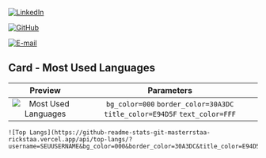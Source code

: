 [![LinkedIn](https://img.shields.io/badge/LinkedIn-0077B5?style=for-the-badge&logo=linkedin&logoColor=white)](https://www.linkedin.com/in/ddouglasievv/)

[![GitHub](https://img.shields.io/badge/GitHub-100000?style=for-the-badge&logo=github&logoColor=white)](https://github.com/ddouglasievv)

[![E-mail](https://img.shields.io/badge/-Email-000?style=for-the-badge&logo=microsoft-outlook&logoColor=007BFF)](mailto:ddouglasievv@outlook.com)

## Card - Most Used Languages

|                                                                                              Preview                                                                                               |                                 Parameters                                 |
| :------------------------------------------------------------------------------------------------------------------------------------------------------------------------------------------------: | :------------------------------------------------------------------------: |
| ![Most Used Languages](https://github-readme-stats-git-masterrstaa-rickstaa.vercel.app/api/top-langs/?username=elidianaandrade&bg_color=000&border_color=30A3DC&title_color=E94D5F&text_color=FFF) | `bg_color=000` `border_color=30A3DC` `title_color=E94D5F` `text_color=FFF` |

```
![Top Langs](https://github-readme-stats-git-masterrstaa-rickstaa.vercel.app/api/top-langs/?username=SEUUSERNAME&bg_color=000&border_color=30A3DC&title_color=E94D5F&text_color=FFF)
```
